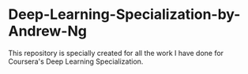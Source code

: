 # Deep-Learning-Specialization-by-Andrew-Ng
This repository is specially created for all the work I have done for Coursera's Deep Learning Specialization.
